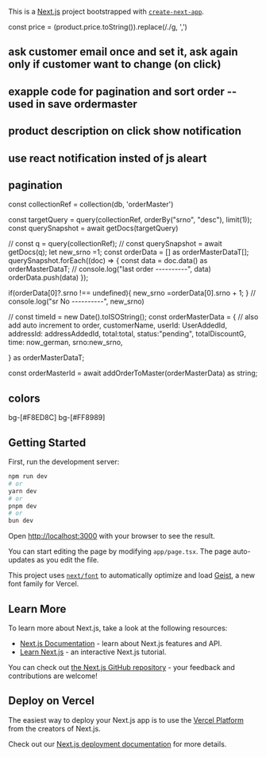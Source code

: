 




This is a [Next.js](https://nextjs.org) project bootstrapped with [`create-next-app`](https://nextjs.org/docs/app/api-reference/cli/create-next-app).


const price = (product.price.toString()).replace(/\./g, ',')


## ask customer email once and set it, ask again only if customer want to change (on click)
## exapple code for pagination and sort order -- used in save ordermaster
## product description on click show notification
## use react notification insted of js aleart
## pagination

const collectionRef = collection(db, 'orderMaster')
    
 const targetQuery = query(collectionRef, orderBy("srno", "desc"), limit(1));
 const querySnapshot = await getDocs(targetQuery)

//  const q = query(collectionRef);
//  const querySnapshot = await getDocs(q);
let new_srno =1;
const orderData = [] as orderMasterDataT[];
  querySnapshot.forEach((doc) => {
     const  data = doc.data() as orderMasterDataT;
    //   console.log("last order ----------", data)
       orderData.push(data)
     });
 
   
   if(orderData[0]?.srno !== undefined){
     new_srno =orderData[0].srno + 1;
   }
 //  console.log("sr No ----------", new_srno)

 // const timeId = new Date().toISOString();
  const orderMasterData = {
    // also add auto increment to order,
    customerName,
    userId: UserAddedId,
    addressId: addressAddedId,
    total:total,
    status:"pending",
    totalDiscountG,
    time: now_german,
    srno:new_srno,
   
  } as orderMasterDataT; 

  
const orderMasterId = await addOrderToMaster(orderMasterData) as string;


## colors

bg-[#F8ED8C]
bg-[#FF8989]

## Getting Started

First, run the development server:

```bash
npm run dev
# or
yarn dev
# or
pnpm dev
# or
bun dev
```

Open [http://localhost:3000](http://localhost:3000) with your browser to see the result.

You can start editing the page by modifying `app/page.tsx`. The page auto-updates as you edit the file.

This project uses [`next/font`](https://nextjs.org/docs/app/building-your-application/optimizing/fonts) to automatically optimize and load [Geist](https://vercel.com/font), a new font family for Vercel.

## Learn More

To learn more about Next.js, take a look at the following resources:

- [Next.js Documentation](https://nextjs.org/docs) - learn about Next.js features and API.
- [Learn Next.js](https://nextjs.org/learn) - an interactive Next.js tutorial.

You can check out [the Next.js GitHub repository](https://github.com/vercel/next.js) - your feedback and contributions are welcome!

## Deploy on Vercel

The easiest way to deploy your Next.js app is to use the [Vercel Platform](https://vercel.com/new?utm_medium=default-template&filter=next.js&utm_source=create-next-app&utm_campaign=create-next-app-readme) from the creators of Next.js.

Check out our [Next.js deployment documentation](https://nextjs.org/docs/app/building-your-application/deploying) for more details.
